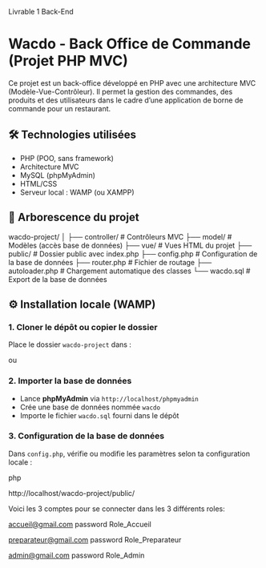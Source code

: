 Livrable 1 Back-End

# Wacdo - Back Office de Commande (Projet PHP MVC)

Ce projet est un back-office développé en PHP avec une architecture MVC (Modèle-Vue-Contrôleur). Il permet la gestion des commandes, des produits et des utilisateurs dans le cadre d’une application de borne de commande pour un restaurant.

## 🛠 Technologies utilisées

- PHP (POO, sans framework)
- Architecture MVC
- MySQL (phpMyAdmin)
- HTML/CSS
- Serveur local : WAMP (ou XAMPP)

## 📁 Arborescence du projet
wacdo-project/
│
├── controller/ # Contrôleurs MVC
├── model/ # Modèles (accès base de données)
├── vue/ # Vues HTML du projet
├── public/ # Dossier public avec index.php
├── config.php # Configuration de la base de données
├── router.php # Fichier de routage
├── autoloader.php # Chargement automatique des classes
└── wacdo.sql # Export de la base de données


## ⚙️ Installation locale (WAMP)

### 1. Cloner le dépôt ou copier le dossier

Place le dossier `wacdo-project` dans :


ou

### 2. Importer la base de données

- Lance **phpMyAdmin** via `http://localhost/phpmyadmin`
- Crée une base de données nommée `wacdo`
- Importe le fichier `wacdo.sql` fourni dans le dépôt

### 3. Configuration de la base de données

Dans `config.php`, vérifie ou modifie les paramètres selon ta configuration locale :

php
<?php
define('DB_HOST', 'localhost');
define('DB_NAME', 'wacdo');
define('DB_USER', 'root');
define('DB_PASS', '');
?>
http://localhost/wacdo-project/public/

Voici les 3 comptes pour se connecter dans les 3 différents roles:

accueil@gmail.com
password
Role_Accueil

preparateur@gmail.com
password
Role_Preparateur

admin@gmail.com
password
Role_Admin

